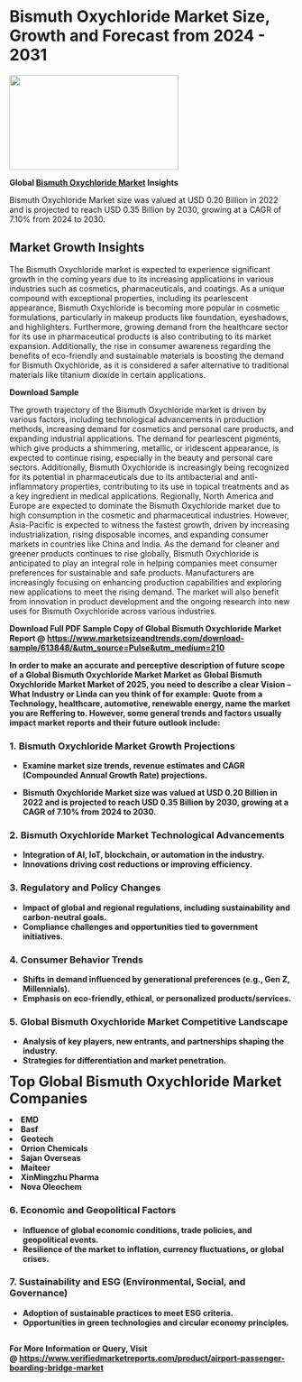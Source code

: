 <H1>Bismuth Oxychloride Market Size, Growth and Forecast from 2024 - 2031</H1><img class="aligncenter size-medium wp-image-584254" src="https://thirdeyenews.in/wp-content/uploads/2024/09/Global-Market-Research-300x168.jpeg" alt="" width="300" height="168" /><p><strong>Global&nbsp;<a href="https://www.marketsizeandtrends.com/download-sample/613848/&amp;utm_source=Pulse&amp;utm_medium=210">Bismuth Oxychloride Market</a> Insights</strong></p><p>Bismuth Oxychloride Market size was valued at USD 0.20 Billion in 2022 and is projected to reach USD 0.35 Billion by 2030, growing at a CAGR of 7.10% from 2024 to 2030.</p><p><h2>Market Growth Insights</h2> <p>The Bismuth Oxychloride market is expected to experience significant growth in the coming years due to its increasing applications in various industries such as cosmetics, pharmaceuticals, and coatings. As a unique compound with exceptional properties, including its pearlescent appearance, Bismuth Oxychloride is becoming more popular in cosmetic formulations, particularly in makeup products like foundation, eyeshadows, and highlighters. Furthermore, growing demand from the healthcare sector for its use in pharmaceutical products is also contributing to its market expansion. Additionally, the rise in consumer awareness regarding the benefits of eco-friendly and sustainable materials is boosting the demand for Bismuth Oxychloride, as it is considered a safer alternative to traditional materials like titanium dioxide in certain applications.</p> <p><strong>Download Sample</strong></p> <p>The growth trajectory of the Bismuth Oxychloride market is driven by various factors, including technological advancements in production methods, increasing demand for cosmetics and personal care products, and expanding industrial applications. The demand for pearlescent pigments, which give products a shimmering, metallic, or iridescent appearance, is expected to continue rising, especially in the beauty and personal care sectors. Additionally, Bismuth Oxychloride is increasingly being recognized for its potential in pharmaceuticals due to its antibacterial and anti-inflammatory properties, contributing to its use in topical treatments and as a key ingredient in medical applications. Regionally, North America and Europe are expected to dominate the Bismuth Oxychloride market due to high consumption in the cosmetic and pharmaceutical industries. However, Asia-Pacific is expected to witness the fastest growth, driven by increasing industrialization, rising disposable incomes, and expanding consumer markets in countries like China and India. As the demand for cleaner and greener products continues to rise globally, Bismuth Oxychloride is anticipated to play an integral role in helping companies meet consumer preferences for sustainable and safe products. Manufacturers are increasingly focusing on enhancing production capabilities and exploring new applications to meet the rising demand. The market will also benefit from innovation in product development and the ongoing research into new uses for Bismuth Oxychloride across various industries.</p> <p><strong></p><p><span class=""><strong>Download Full PDF Sample Copy of Global Bismuth Oxychloride Market Report</strong> @ <a href="https://www.marketsizeandtrends.com/download-sample/613848/&amp;utm_source=Pulse&amp;utm_medium=210" target="_blank">https://www.marketsizeandtrends.com/download-sample/613848/&amp;utm_source=Pulse&amp;utm_medium=210</a></span></p><p>In order to make an accurate and perceptive description of future scope of a Global&nbsp;Bismuth Oxychloride Market Market as Global&nbsp;Bismuth Oxychloride Market Market of 2025, you need to describe a clear Vision &ndash; What Industry or Linda can you think of for example: Quote from a Technology, healthcare, automotive, renewable energy, name the market you are Reffering to. However, some general trends and factors usually impact market reports and their future outlook include:</p><h3>1.&nbsp;<strong>Bismuth Oxychloride Market Growth Projections</strong></h3><ul><li>Examine market size trends, revenue estimates and CAGR (Compounded Annual Growth Rate) projections.</li><li><p>Bismuth Oxychloride Market size was valued at USD 0.20 Billion in 2022 and is projected to reach USD 0.35 Billion by 2030, growing at a CAGR of 7.10% from 2024 to 2030.</p></li></ul><h3>2.&nbsp;<strong>Bismuth Oxychloride Market Technological Advancements</strong></h3><ul><li>Integration of AI, IoT, blockchain, or automation in the industry.</li><li>Innovations driving cost reductions or improving efficiency.</li></ul><h3>3.&nbsp;<strong>Regulatory and Policy Changes</strong></h3><ul><li>Impact of global and regional regulations, including sustainability and carbon-neutral goals.</li><li>Compliance challenges and opportunities tied to government initiatives.</li></ul><h3>4.&nbsp;<strong>Consumer Behavior Trends</strong></h3><ul><li>Shifts in demand influenced by generational preferences (e.g., Gen Z, Millennials).</li><li>Emphasis on eco-friendly, ethical, or personalized products/services.</li></ul><h3>5.&nbsp;<strong>Global Bismuth Oxychloride Market Competitive Landscape</strong></h3><ul><li>Analysis of key players, new entrants, and partnerships shaping the industry.</li><li>Strategies for differentiation and market penetration.</li></ul><p data-pm-slice="1 1 []"><span style="color: inherit; font-family: inherit; font-size: 25px;">Top Global Bismuth Oxychloride Market Companies</span></p><div class="" data-test-id=""><p><li> EMD</li><li> Basf</li><li> Geotech</li><li> Orrion Chemicals</li><li> Sajan Overseas</li><li> Maiteer</li><li> XinMingzhu Pharma</li><li> Nova Oleochem</li></p></div><h3>6.&nbsp;<strong>Economic and Geopolitical Factors</strong></h3><ul><li>Influence of global economic conditions, trade policies, and geopolitical events.</li><li>Resilience of the market to inflation, currency fluctuations, or global crises.</li></ul><h3>7.&nbsp;<strong>Sustainability and ESG (Environmental, Social, and Governance)</strong></h3><ul><li>Adoption of sustainable practices to meet ESG criteria.</li><li>Opportunities in green technologies and circular economy principles.</li></ul><h2><strong style="font-size: 14px;">For More Information or Query, Visit @&nbsp;</strong><a style="background-color: #ffffff; font-size: 14px;" href="https://www.marketsizeandtrends.com/report/bismuth-oxychloride-market/" target="_blank">https://www.verifiedmarketreports.com/product/airport-passenger-boarding-bridge-market</a></h2>
